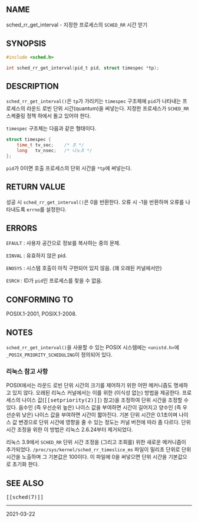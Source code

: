 ## NAME

sched_rr_get_interval - 지정한 프로세스의 `SCHED_RR` 시간 얻기

## SYNOPSIS

```c
#include <sched.h>

int sched_rr_get_interval(pid_t pid, struct timespec *tp);
```

## DESCRIPTION

`sched_rr_get_interval()`은 `tp`가 가리키는 `timespec` 구조체에 `pid`가 나타내는 프로세스의 라운드 로빈 단위 시간(quantum)을 써넣는다. 지정한 프로세스가 `SCHED_RR` 스케줄링 정책 하에서 돌고 있어야 한다.

`timespec` 구조체는 다음과 같은 형태이다.

```c
struct timespec {
    time_t tv_sec;    /* 초 */
    long   tv_nsec;   /* 나노초 */
};
```

`pid`가 0이면 호출 프로세스의 단위 시간을 `*tp`에 써넣는다.

## RETURN VALUE

성공 시 `sched_rr_get_interval()`은 0을 반환한다. 오류 시 -1을 반환하며 오류를 나타내도록 `errno`를 설정한다.

## ERRORS

`EFAULT`
:   사용자 공간으로 정보를 복사하는 중의 문제.

`EINVAL`
:   유효하지 않은 pid.

`ENOSYS`
:   시스템 호출이 아직 구현되어 있지 않음. (꽤 오래된 커널에서만)

`ESRCH`
:   ID가 `pid`인 프로세스를 찾을 수 없음.

## CONFORMING TO

POSIX.1-2001, POSIX.1-2008.

## NOTES

`sched_rr_get_interval()`을 사용할 수 있는 POSIX 시스템에는 `<unistd.h>`에 `_POSIX_PRIORITY_SCHEDULING`이 정의되어 있다.

### 리눅스 참고 사항

POSIX에서는 라운드 로빈 단위 시간의 크기를 제어하기 위한 어떤 메커니즘도 명세하고 있지 않다. 오래된 리눅스 커널에서는 이를 위한 (이식성 없는) 방법을 제공한다. 프로세스의 나이스 값(<tt>[[setpriority(2)]]</tt>) 참고)을 조정하여 단위 시간을 조정할 수 있다. 음수인 (즉 우선순위 높은) 나이스 값을 부여하면 시간이 길어지고 양수인 (즉 우선순위 낮은) 나이스 값을 부여하면 시간이 짧아진다. 기본 단위 시간은 0.1초이며 나이스 값 변경으로 단위 시간에 영향을 줄 수 있는 정도는 커널 버전에 따라 좀 다르다. 단위 시간 조정을 위한 이 방법은 리눅스 2.6.24부터 제거되었다.

리눅스 3.9에서 `SCHED_RR` 단위 시간 조정을 (그리고 조회를) 위한 새로운 메커니즘이 추가되었다. `/proc/sys/kernel/sched_rr_timeslice_ms` 파일이 밀리초 단위로 단위 시간을 노출하며 그 기본값은 100이다. 이 파일에 0을 써넣으면 단위 시간을 기본값으로 초기화 한다.

## SEE ALSO

<tt>[[sched(7)]]</tt>

----

2021-03-22
